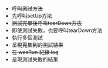 - ~~呼叫測試方法~~ 
- ~~先呼叫setUp方法~~ 
- ~~測試完畢後呼叫tearDown方法~~  
- 即使測試失敗，也要呼叫tearDown方法  
- 執行多個測試  
- ~~呈現蒐集到的測試結果~~  
- ~~在 wasRun 紀錄 log~~
- 呈現測試失敗的結果